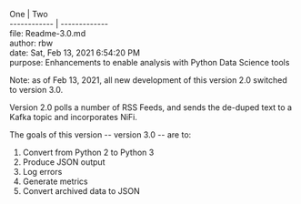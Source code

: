 One          | Two<br>
------------ | -------------<br>
file:    Readme-3.0.md<br>
author:  rbw<br>
date:    Sat, Feb 13, 2021  6:54:20 PM<br>
purpose: Enhancements to enable analysis with Python Data Science tools<br>

Note: as of Feb 13, 2021, all new development of this version 2.0 switched
to version 3.0.

Version 2.0 polls a number of RSS Feeds, and sends the de-duped text to
a Kafka topic and incorporates NiFi.

The goals of this version -- version 3.0 -- are to:
1. Convert from Python 2 to Python 3
1. Produce JSON output
1. Log errors
1. Generate metrics
1. Convert archived data to JSON



